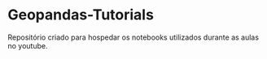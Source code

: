 # Geopandas-Tutorials
Repositório criado para hospedar os notebooks utilizados durante as aulas no youtube.
